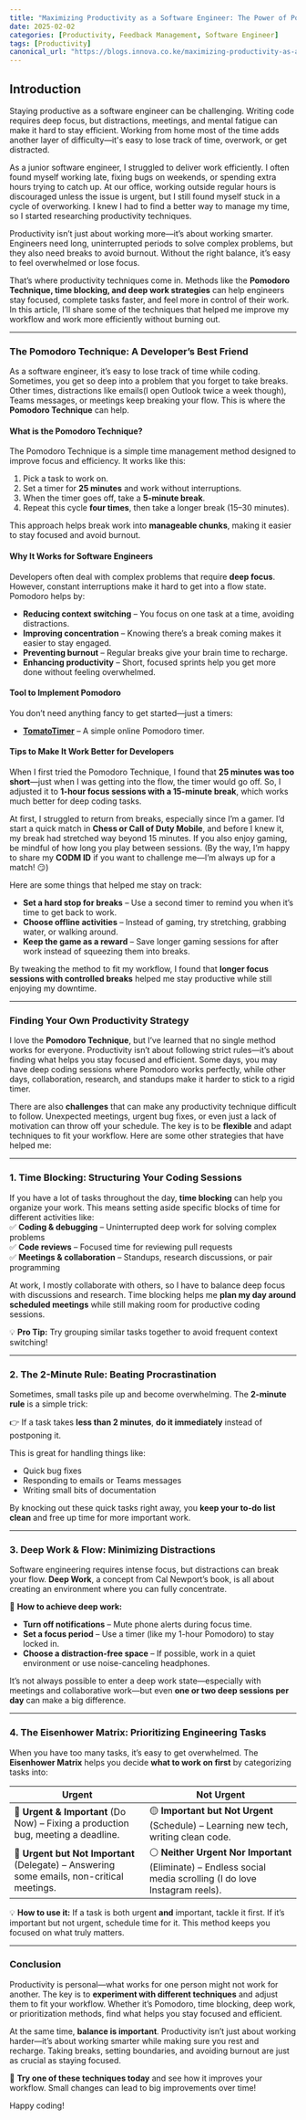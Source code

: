 ```yaml
---
title: "Maximizing Productivity as a Software Engineer: The Power of Pomodoro and Beyond"
date: 2025-02-02
categories: [Productivity, Feedback Management, Software Engineer]
tags: [Productivity]
canonical_url: "https://blogs.innova.co.ke/maximizing-productivity-as-a-software-engineer/"
---
```

  

## **Introduction**  

<!-- This blog post was originally posted [here](<https://blogs.innova.co.ke/maximizing-productivity-as-a-software-engineer/>). -->

Staying productive as a software engineer can be challenging. Writing code requires deep focus, but distractions, meetings, and mental fatigue can make it hard to stay efficient. Working from home most of the time adds another layer of difficulty—it's easy to lose track of time, overwork, or get distracted.  

As a junior software engineer, I struggled to deliver work efficiently. I often found myself working late, fixing bugs on weekends, or spending extra hours trying to catch up. At our office, working outside regular hours is discouraged unless the issue is urgent, but I still found myself stuck in a cycle of overworking. I knew I had to find a better way to manage my time, so I started researching productivity techniques.  

Productivity isn’t just about working more—it’s about working smarter. Engineers need long, uninterrupted periods to solve complex problems, but they also need breaks to avoid burnout. Without the right balance, it’s easy to feel overwhelmed or lose focus.  

That’s where productivity techniques come in. Methods like the **Pomodoro Technique, time blocking, and deep work strategies** can help engineers stay focused, complete tasks faster, and feel more in control of their work. In this article, I’ll share some of the techniques that helped me improve my workflow and work more efficiently without burning out.  

---

### **The Pomodoro Technique: A Developer’s Best Friend**  

As a software engineer, it’s easy to lose track of time while coding. Sometimes, you get so deep into a problem that you forget to take breaks. Other times, distractions like emails(I open Outlook twice a week though), Teams messages, or meetings keep breaking your flow. This is where the **Pomodoro Technique** can help.  

#### **What is the Pomodoro Technique?**  

The Pomodoro Technique is a simple time management method designed to improve focus and efficiency. It works like this:  

1. Pick a task to work on.  
2. Set a timer for **25 minutes** and work without interruptions.  
3. When the timer goes off, take a **5-minute break**.  
4. Repeat this cycle **four times**, then take a longer break (15–30 minutes).  

This approach helps break work into **manageable chunks**, making it easier to stay focused and avoid burnout.  

#### **Why It Works for Software Engineers**  

Developers often deal with complex problems that require **deep focus**. However, constant interruptions make it hard to get into a flow state. Pomodoro helps by:  

- **Reducing context switching** – You focus on one task at a time, avoiding distractions.  
- **Improving concentration** – Knowing there’s a break coming makes it easier to stay engaged.  
- **Preventing burnout** – Regular breaks give your brain time to recharge.  
- **Enhancing productivity** – Short, focused sprints help you get more done without feeling overwhelmed.  

#### **Tool to Implement Pomodoro**  

You don’t need anything fancy to get started—just a timers:  

- **[TomatoTimer](https://tomato-timer.com/)** – A simple online Pomodoro timer.  

#### **Tips to Make It Work Better for Developers**  

When I first tried the Pomodoro Technique, I found that **25 minutes was too short**—just when I was getting into the flow, the timer would go off. So, I adjusted it to **1-hour focus sessions with a 15-minute break**, which works much better for deep coding tasks.  

At first, I struggled to return from breaks, especially since I’m a gamer. I’d start a quick match in **Chess or Call of Duty Mobile**, and before I knew it, my break had stretched way beyond 15 minutes. If you also enjoy gaming, be mindful of how long you play between sessions. (By the way, I’m happy to share my **CODM ID** if you want to challenge me—I’m always up for a match! 😏)  

Here are some things that helped me stay on track:  

- **Set a hard stop for breaks** – Use a second timer to remind you when it’s time to get back to work.  
- **Choose offline activities** – Instead of gaming, try stretching, grabbing water, or walking around.  
- **Keep the game as a reward** – Save longer gaming sessions for after work instead of squeezing them into breaks.  

By tweaking the method to fit my workflow, I found that **longer focus sessions with controlled breaks** helped me stay productive while still enjoying my downtime.  

---

### **Finding Your Own Productivity Strategy**  

I love the **Pomodoro Technique**, but I’ve learned that no single method works for everyone. Productivity isn’t about following strict rules—it’s about finding what helps you stay focused and efficient. Some days, you may have deep coding sessions where Pomodoro works perfectly, while other days, collaboration, research, and standups make it harder to stick to a rigid timer.  

There are also **challenges** that can make any productivity technique difficult to follow. Unexpected meetings, urgent bug fixes, or even just a lack of motivation can throw off your schedule. The key is to be **flexible** and adapt techniques to fit your workflow. Here are some other strategies that have helped me:  

---

### **1. Time Blocking: Structuring Your Coding Sessions**  

If you have a lot of tasks throughout the day, **time blocking** can help you organize your work. This means setting aside specific blocks of time for different activities like:  
✅ **Coding & debugging** – Uninterrupted deep work for solving complex problems  
✅ **Code reviews** – Focused time for reviewing pull requests  
✅ **Meetings & collaboration** – Standups, research discussions, or pair programming  

At work, I mostly collaborate with others, so I have to balance deep focus with discussions and research. Time blocking helps me **plan my day around scheduled meetings** while still making room for productive coding sessions.  

💡 **Pro Tip:** Try grouping similar tasks together to avoid frequent context switching!  

---

### **2. The 2-Minute Rule: Beating Procrastination**  

Sometimes, small tasks pile up and become overwhelming. The **2-minute rule** is a simple trick:  

👉 If a task takes **less than 2 minutes**, **do it immediately** instead of postponing it.  

This is great for handling things like:  

- Quick bug fixes  
- Responding to emails or Teams messages  
- Writing small bits of documentation  

By knocking out these quick tasks right away, you **keep your to-do list clean** and free up time for more important work.  

---

### **3. Deep Work & Flow: Minimizing Distractions**  

Software engineering requires intense focus, but distractions can break your flow. **Deep Work**, a concept from Cal Newport’s book, is all about creating an environment where you can fully concentrate.  

🛑 **How to achieve deep work:**  

- **Turn off notifications** – Mute phone alerts during focus time.  
- **Set a focus period** – Use a timer (like my 1-hour Pomodoro) to stay locked in.  
- **Choose a distraction-free space** – If possible, work in a quiet environment or use noise-canceling headphones.  

It’s not always possible to enter a deep work state—especially with meetings and collaborative work—but even **one or two deep sessions per day** can make a big difference.  

---

### **4. The Eisenhower Matrix: Prioritizing Engineering Tasks**  

When you have too many tasks, it’s easy to get overwhelmed. The **Eisenhower Matrix** helps you decide **what to work on first** by categorizing tasks into:  

| **Urgent**      | **Not Urgent**  |  
|-----------------|----------------|  
| 🔴 **Urgent & Important** (Do Now) – Fixing a production bug, meeting a deadline.  | 🟡 **Important but Not Urgent** (Schedule) – Learning new tech, writing clean code.  |  
| 🔵 **Urgent but Not Important** (Delegate) – Answering some emails, non-critical meetings.  | ⚪ **Neither Urgent Nor Important** (Eliminate) – Endless social media scrolling (I do love Instagram reels).  |  

💡 **How to use it:** If a task is both urgent **and** important, tackle it first. If it’s important but not urgent, schedule time for it. This method keeps you focused on what truly matters.  

---

### **Conclusion**  

Productivity is personal—what works for one person might not work for another. The key is to **experiment with different techniques** and adjust them to fit your workflow. Whether it’s Pomodoro, time blocking, deep work, or prioritization methods, find what helps you stay focused and efficient.  

At the same time, **balance is important**. Productivity isn’t just about working harder—it’s about working smarter while making sure you rest and recharge. Taking breaks, setting boundaries, and avoiding burnout are just as crucial as staying focused.  

🚀 **Try one of these techniques today** and see how it improves your workflow. Small changes can lead to big improvements over time!

Happy coding!
